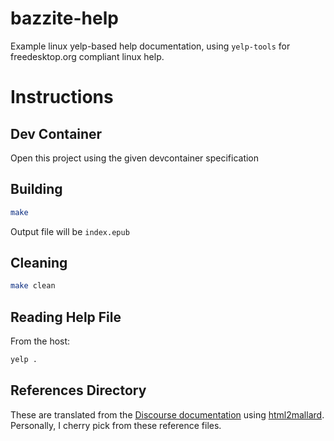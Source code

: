 # bazzite-help
Example linux yelp-based help documentation, using `yelp-tools` for freedesktop.org compliant linux help.

# Instructions

## Dev Container
Open this project using the given devcontainer specification

## Building

```bash
make
```

Output file will be `index.epub`

## Cleaning

```bash
make clean
```

## Reading Help File

From the host:

```bash
yelp .
```

## References Directory

These are translated from the [Discourse documentation](https://docs.bazzite.gg) using [html2mallard](https://pypi.org/project/html2mallard/).  Personally, I cherry pick from these reference files.
